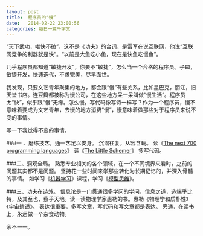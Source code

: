 ```yaml
---
layout: post
title:  程序员的“慢”
date:   2014-02-22 23:00:56
categories: 每日一篇千字文 
---
```


“天下武功，唯快不破”，这不是《功夫》的台词，是雷军在说互联网，他说“互联网竞争的利器就是快”。“以前是大鱼吃小鱼，现在是快鱼吃慢鱼”。

几乎程序员都知道“敏捷开发”，你要不“敏捷”，怎么当一个合格的程序员。子曰，敏捷开发，快速迭代，不求完美，尽早面世。

我发现，只要文艺青年聚集的地方，都会跟“慢”有些关系，比如星巴克，丽江，旧天堂书店。连豆瓣都被称为慢公司，在这些地方呆一呆叫做“慢生活”。程序员太“快”，似乎跟“慢”无缘。怎么慢，写代码像写诗一样写？作为一个程序员，慢不意味着要成为文艺青年，去慢的地方消费“慢”，慢意味着做那些对于程序员来说不变的事情。

写一下我觉得不变的事情。

###一 、磨练技艺，通一艺足以安身。
沉潜往复，从容含玩。
读《[The next 700 programming languages](http://www.cs.cmu.edu/~crary/819-f09/Landin66.pdf)》
读《[The Little Schemer](http://book.douban.com/subject/1632977/)》
多写代码。 

###二、洞观全局。
熟悉专业相关的各个领域，在一个不同境界来看时，之前的问题其实都不是问题。
坚持花一些时间来学那些转化为长期记忆的，并深入骨髓的事情。
如学习《[机器学习](http://v.163.com/special/opencourse/machinelearning.html)》课程，学习《[模型思维](https://www.coursera.org/course/modelthinking)》。

###三、功夫在诗外。
信息论是一门贯通很多学问的学问，信息之道，造端乎比特，及其至也，察乎天地。读一读物理学家惠勒的书。惠勒《物理学和质朴性》《宇宙逍遥》。
表达很重要，多写文章，写代码和写文章都是表达。
旁通，在读书上，永远做一个杂食动物。

余不一一。


